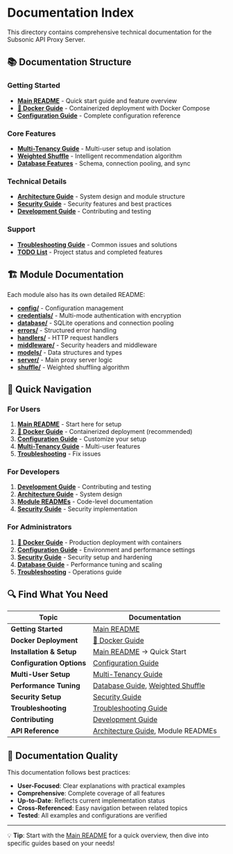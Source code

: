 # Documentation Index

This directory contains comprehensive technical documentation for the Subsonic API Proxy Server.

## 📚 Documentation Structure

### Getting Started
- **[Main README](../README.md)** - Quick start guide and feature overview
- **[🐳 Docker Guide](docker.md)** - Containerized deployment with Docker Compose
- **[Configuration Guide](configuration.md)** - Complete configuration reference

### Core Features
- **[Multi-Tenancy Guide](multi-tenancy.md)** - Multi-user setup and isolation
- **[Weighted Shuffle](weighted-shuffle.md)** - Intelligent recommendation algorithm
- **[Database Features](database.md)** - Schema, connection pooling, and sync

### Technical Details
- **[Architecture Guide](architecture.md)** - System design and module structure
- **[Security Guide](security.md)** - Security features and best practices
- **[Development Guide](development.md)** - Contributing and testing

### Support
- **[Troubleshooting Guide](../TROUBLESHOOTING.md)** - Common issues and solutions
- **[TODO List](../TODO.md)** - Project status and completed features

## 🏗️ Module Documentation

Each module also has its own detailed README:

- **[config/](../config/README.md)** - Configuration management
- **[credentials/](../credentials/README.md)** - Multi-mode authentication with encryption
- **[database/](../database/README.md)** - SQLite operations and connection pooling
- **[errors/](../errors/README.md)** - Structured error handling
- **[handlers/](../handlers/README.md)** - HTTP request handlers
- **[middleware/](../middleware/README.md)** - Security headers and middleware
- **[models/](../models/README.md)** - Data structures and types
- **[server/](../server/README.md)** - Main proxy server logic
- **[shuffle/](../shuffle/README.md)** - Weighted shuffling algorithm

## 🎯 Quick Navigation

### For Users
1. **[Main README](../README.md)** - Start here for setup
2. **[🐳 Docker Guide](docker.md)** - Containerized deployment (recommended)
3. **[Configuration Guide](configuration.md)** - Customize your setup
4. **[Multi-Tenancy Guide](multi-tenancy.md)** - Multi-user features
5. **[Troubleshooting](../TROUBLESHOOTING.md)** - Fix issues

### For Developers
1. **[Development Guide](development.md)** - Contributing and testing
2. **[Architecture Guide](architecture.md)** - System design
3. **[Module READMEs](../config/README.md)** - Code-level documentation
4. **[Security Guide](security.md)** - Security implementation

### For Administrators
1. **[🐳 Docker Guide](docker.md)** - Production deployment with containers
2. **[Configuration Guide](configuration.md)** - Environment and performance settings
3. **[Security Guide](security.md)** - Security setup and hardening
4. **[Database Guide](database.md)** - Performance tuning and scaling
5. **[Troubleshooting](../TROUBLESHOOTING.md)** - Operations guide

## 🔍 Find What You Need

| Topic | Documentation |
|-------|---------------|
| **Getting Started** | [Main README](../README.md) |
| **Docker Deployment** | [🐳 Docker Guide](docker.md) |
| **Installation & Setup** | [Main README](../README.md) → Quick Start |
| **Configuration Options** | [Configuration Guide](configuration.md) |
| **Multi-User Setup** | [Multi-Tenancy Guide](multi-tenancy.md) |
| **Performance Tuning** | [Database Guide](database.md), [Weighted Shuffle](weighted-shuffle.md) |
| **Security Setup** | [Security Guide](security.md) |
| **Troubleshooting** | [Troubleshooting Guide](../TROUBLESHOOTING.md) |
| **Contributing** | [Development Guide](development.md) |
| **API Reference** | [Architecture Guide](architecture.md), Module READMEs |

## 📖 Documentation Quality

This documentation follows best practices:

- **User-Focused**: Clear explanations with practical examples
- **Comprehensive**: Complete coverage of all features
- **Up-to-Date**: Reflects current implementation status
- **Cross-Referenced**: Easy navigation between related topics
- **Tested**: All examples and configurations are verified

---

💡 **Tip**: Start with the [Main README](../README.md) for a quick overview, then dive into specific guides based on your needs!